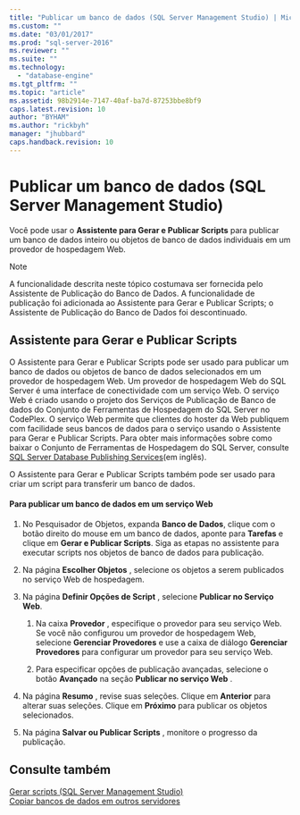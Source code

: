 ```yaml
---
title: "Publicar um banco de dados (SQL Server Management Studio) | Microsoft Docs"
ms.custom: ""
ms.date: "03/01/2017"
ms.prod: "sql-server-2016"
ms.reviewer: ""
ms.suite: ""
ms.technology: 
  - "database-engine"
ms.tgt_pltfrm: ""
ms.topic: "article"
ms.assetid: 98b2914e-7147-40af-ba7d-87253bbe8bf9
caps.latest.revision: 10
author: "BYHAM"
ms.author: "rickbyh"
manager: "jhubbard"
caps.handback.revision: 10
---
```

# Publicar um banco de dados (SQL Server Management Studio)
  Você pode usar o **Assistente para Gerar e Publicar Scripts** para publicar um banco de dados inteiro ou objetos de banco de dados individuais em um provedor de hospedagem Web.  
  
> [!NOTE]  
>  A funcionalidade descrita neste tópico costumava ser fornecida pelo Assistente de Publicação do Banco de Dados. A funcionalidade de publicação foi adicionada ao Assistente para Gerar e Publicar Scripts; o Assistente de Publicação do Banco de Dados foi descontinuado.  
  
## Assistente para Gerar e Publicar Scripts  
 O Assistente para Gerar e Publicar Scripts pode ser usado para publicar um banco de dados ou objetos de banco de dados selecionados em um provedor de hospedagem Web. Um provedor de hospedagem Web do SQL Server é uma interface de conectividade com um serviço Web. O serviço Web é criado usando o projeto dos Serviços de Publicação de Banco de dados do Conjunto de Ferramentas de Hospedagem do SQL Server no CodePlex. O serviço Web permite que clientes do hoster da Web publiquem com facilidade seus bancos de dados para o serviço usando o Assistente para Gerar e Publicar Scripts. Para obter mais informações sobre como baixar o Conjunto de Ferramentas de Hospedagem do SQL Server, consulte [SQL Server Database Publishing Services](http://go.microsoft.com/fwlink/?LinkId=142025)(em inglês).  
  
 O Assistente para Gerar e Publicar Scripts também pode ser usado para criar um script para transferir um banco de dados.  
  
#### Para publicar um banco de dados em um serviço Web  
  
1.  No Pesquisador de Objetos, expanda **Banco de Dados**, clique com o botão direito do mouse em um banco de dados, aponte para **Tarefas** e clique em **Gerar e Publicar Scripts**. Siga as etapas no assistente para executar scripts nos objetos de banco de dados para publicação.  
  
2.  Na página **Escolher Objetos** , selecione os objetos a serem publicados no serviço Web de hospedagem.  
  
3.  Na página **Definir Opções de Script** , selecione **Publicar no Serviço Web**.  
  
    1.  Na caixa **Provedor** , especifique o provedor para seu serviço Web. Se você não configurou um provedor de hospedagem Web, selecione **Gerenciar Provedores** e use a caixa de diálogo **Gerenciar Provedores** para configurar um provedor para seu serviço Web.  
  
    2.  Para especificar opções de publicação avançadas, selecione o botão **Avançado** na seção **Publicar no serviço Web** .  
  
4.  Na página **Resumo** , revise suas seleções. Clique em **Anterior** para alterar suas seleções. Clique em **Próximo** para publicar os objetos selecionados.  
  
5.  Na página **Salvar ou Publicar Scripts** , monitore o progresso da publicação.  
  
## Consulte também  
 [Gerar scripts &#40;SQL Server Management Studio&#41;](../../relational-databases/scripting/generate-scripts-sql-server-management-studio.md)   
 [Copiar bancos de dados em outros servidores](../../relational-databases/databases/copy-databases-to-other-servers.md)  
  
  